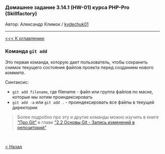 ### Домашнее задание 3.14.1 (HW-01) курса PHP-Pro (Skillfactory)

Автор: Александр Климок / [kydechuk01](https://github.com/kydechuk01/)

---

[<<< К оглавлению](./README.md#оглавление) 

### Команда  `git add` 

Это первая команда, которую дает пользователь, чтобы сохранить снимок текущего состояния файлов проекта перед созданием нового *коммита*.

Синтаксис:
- `git add filename`, где filename - файл или группа файлов по маске, которые мы хотим проиндексировать
- `git add -a` или `git add .` - проиндексировать все файлы в текущей директории


> Более подробно про эту и другие команды можно изучить в книге ["Про Git"](https://git-scm.com/book/ru/v2/) в главе ["2.2 Основы Git - Запись изменений в репозиторий"](https://git-scm.com/book/ru/v2/%D0%9E%D1%81%D0%BD%D0%BE%D0%B2%D1%8B-Git-%D0%97%D0%B0%D0%BF%D0%B8%D1%81%D1%8C-%D0%B8%D0%B7%D0%BC%D0%B5%D0%BD%D0%B5%D0%BD%D0%B8%D0%B9-%D0%B2-%D1%80%D0%B5%D0%BF%D0%BE%D0%B7%D0%B8%D1%82%D0%BE%D1%80%D0%B8%D0%B9)

<br>

[< Назад](./README.md#оглавление) 